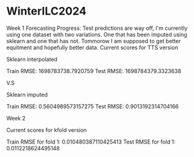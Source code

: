 # WinterILC2024
Week 1 Forecasting Progress: Test predictions are way off, I'm currently using one dataset with two variations. One that has been imputed using sklearn and one that has not. Tommorow I am supposed to get better equitment and hopefully better data. 
Current scores for TTS version

Sklearn interpolated

Train RMSE: 1698783738.7920759
Test RMSE: 1698784379.3323638

V.S

Sklearn imputed

Train RMSE: 0.5604989573157275
Test RMSE: 0.9013192314704166

Week 2

Current scores for kfold version

Train RMSE for fold 1: 0.010480387110425413
Test RMSE for fold 1: 0.0112218624495148
